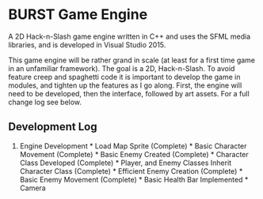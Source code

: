 # BURST Game Engine
A 2D Hack-n-Slash game engine written in C++ and uses the SFML media libraries, and is developed in Visual Studio 2015.

This game engine will be rather grand in scale (at least for a first time game in an unfamiliar framework). The goal is a 2D, Hack-n-Slash. To avoid feature creep and spaghetti code it is important to develop the game in modules, and tighten up the features as I go along. First, the engine will need to be developed, then the interface, followed by art assets. For a full change log see below.

## Development Log
  1. Engine Development
    * Load Map Sprite (Complete)
    * Basic Character Movement (Complete)
    * Basic Enemy Created (Complete)
    * Character Class Developed (Complete)
    * Player, and Enemy Classes Inherit Character Class (Complete)
    * Efficient Enemy Creation (Complete)
    * Basic Enemy Movement (Complete)
    * Basic Health Bar Implemented
    * Camera

